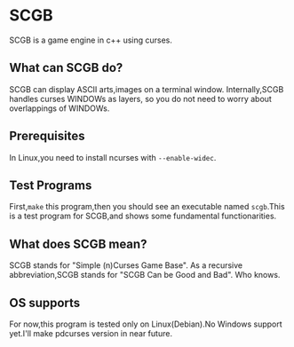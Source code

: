 # SCGB
SCGB is a game engine in c++ using curses.

## What can SCGB do?
SCGB can display ASCII arts,images on a terminal window.
Internally,SCGB handles curses WINDOWs as layers,
so you do not need to worry about overlappings of WINDOWs.

## Prerequisites
In Linux,you need to install ncurses with `--enable-widec`.

## Test Programs
First,`make` this program,then you should see an executable
named `scgb`.This is a test program for SCGB,and shows
some fundamental functionarities.

## What does SCGB mean?
SCGB stands for "Simple (n)Curses Game Base".
As a recursive abbreviation,SCGB stands for
"SCGB Can be Good and Bad". Who knows.

## OS supports
For now,this program is tested only on Linux(Debian).No Windows
support yet.I'll make pdcurses version in near future.
